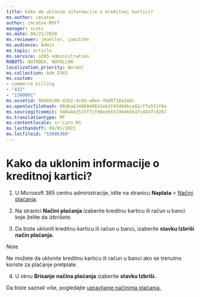 ```yaml
---
title: Kako da uklonim informacije o kreditnoj kartici?
ms.author: cmcatee
author: cmcatee-MSFT
manager: scotv
ms.date: 04/21/2020
ms.reviewer: jmueller, jamitche
ms.audience: Admin
ms.topic: article
ms.service: o365-administration
ROBOTS: NOINDEX, NOFOLLOW
localization_priority: Normal
ms.collection: Adm_O365
ms.custom:
- commerce_billing
- "431"
- "1500001"
ms.assetid: 9d465c0b-d262-4c84-a0ee-76d0f18a24dc
ms.openlocfilehash: 08dba634869dd642eb1f4549dbce82cffe5f1f8a
ms.sourcegitcommit: 540a4e2515f7cfddee65519046454fc4437cd287
ms.translationtype: MT
ms.contentlocale: sr-Latn-RS
ms.lasthandoff: 08/01/2021
ms.locfileid: "53686360"
---
```

# <a name="how-do-i-remove-my-credit-card-information"></a>Kako da uklonim informacije o kreditnoj kartici?

1. U Microsoft 365 centru administracije, idite na stranicu **Naplata** \> [Načini plaćanja](https://go.microsoft.com/fwlink/p/?linkid=2018806).

2. Na stranici **Načini plaćanja** izaberite kreditnu karticu ili račun u banci koje želite da izbrišete.

3. Da biste uklonili kreditnu karticu ili račun u banci, izaberite **stavku Izbriši način plaćanja.**

> [!NOTE]
> Ne možete da uklonite kreditnu karticu ili račun u banci ako se trenutno koriste za plaćanje pretplate.

4. U oknu **Brisanje načina plaćanja** izaberite **stavku Izbriši.**

Da biste saznali više, pogledajte [upravljanje načinima plaćanja.](/microsoft-365/commerce/billing-and-payments/manage-payment-methods)